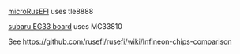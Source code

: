 
[microRusEFI](https://github.com/rusefi/hw_microRusEfi) uses tle8888

[subaru EG33 board](https://rusefi.com/forum/viewtopic.php?p=35502) uses MC33810



See https://github.com/rusefi/rusefi/wiki/Infineon-chips-comparison